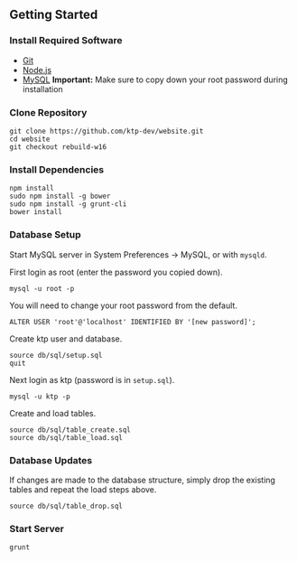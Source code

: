## Getting Started
### Install Required Software
* <a href="https://git-scm.com/downloads" target="_blank">Git</a>
* <a href="https://nodejs.org/en/download/" target="_blank">Node.js</a>
* <a href="http://dev.mysql.com/downloads/mysql/" target="_blank">MySQL</a> **Important:** Make sure to copy down your root password during installation

### Clone Repository
```
git clone https://github.com/ktp-dev/website.git
cd website
git checkout rebuild-w16
```
### Install Dependencies
```
npm install
sudo npm install -g bower
sudo npm install -g grunt-cli
bower install
```
### Database Setup
Start MySQL server in System Preferences -> MySQL, or with `mysqld`.  

First login as root (enter the password you copied down).
```
mysql -u root -p
```
You will need to change your root password from the default.
```
ALTER USER 'root'@'localhost' IDENTIFIED BY '[new password]';
```
Create ktp user and database.
```
source db/sql/setup.sql
quit
```
Next login as ktp (password is in `setup.sql`).
```
mysql -u ktp -p
```
Create and load tables.
```
source db/sql/table_create.sql
source db/sql/table_load.sql
```
### Database Updates
If changes are made to the database structure, simply drop the existing tables and repeat the load steps above.
```
source db/sql/table_drop.sql
```
### Start Server
```
grunt
```
